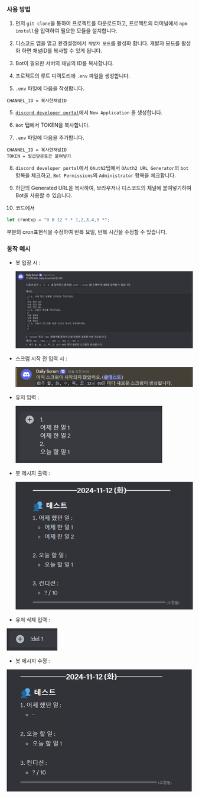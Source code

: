 ### 사용 방법

1. 먼저 `git clone`을 통하여 프로젝트를 다운로드하고, 프로젝트의 터미널에서 `npm install`을 입력하여 필요한 모듈을 설치합니다.

1. 디스코드 앱을 열고 환경설정에서 `개발자 모드`를 활성화 합니다. 개발자 모드를 활성화 하면 채널ID를 복사할 수 있게 됩니다.

1. Bot이 필요한 서버의 채널의 ID를 복사합니다.

1. 프로젝트의 루트 디렉토리에 `.env` 파일을 생성합니다.

1. `.env` 파일에 다음을 작성합니다.

```
CHANNEL_ID = 복사한채널ID
```

5. <a href='https://discord.com/developers/applications' target="_blank">`discord developer portal`</a>에서 `New Application` 을 생성합니다.

6. `Bot` 탭에서 TOKEN을 복사합니다.

7. `.env` 파일에 다음을 추가합니다.

```
CHANNEL_ID = 복사한채널ID
TOKEN = 발급받은토큰 붙여넣기
```

8. `discord developer portal`에서 `OAuth2`탭에서 `OAuth2 URL Generator`의 `bot` 항목을 체크하고, `Bot Permissions`의 `Administrator` 항목을 체크합니다.

9. 하단의 Generated URL을 복사하여, 브라우저나 디스코드의 채널에 붙여넣기하여 Bot을 사용할 수 있습니다.

10. 코드에서

```js
let cronExp = "0 0 12 * * 1,2,3,4,5 *";
```

부분의 cron표현식을 수정하여 반복 요일, 반복 시간을 수정할 수 있습니다.

### 동작 예시

- 봇 입장 시 :

  ![alt text](asset/image1.png)

- 스크럼 시작 전 입력 시 :

  ![alt text](asset/image2.png)

- 유저 입력 :

  ![alt text](asset/image3.png)

- 봇 메시지 출력 :

  ![alt text](asset/image4.png)

- 유저 삭제 입력 :

![alt text](asset/image5.png)

- 봇 메시지 수정 :

![alt text](asset/image6.png)
